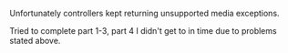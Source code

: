 Unfortunately controllers kept returning unsupported media exceptions.

Tried to complete part 1-3, part 4 I didn't get to in time due to problems stated above.
